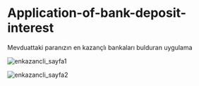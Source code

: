 # Application-of-bank-deposit-interest
Mevduattaki paranızın en kazançlı bankaları bulduran uygulama

![enkazancli_sayfa1](https://github.com/AtahanK26/Application-of-bank-deposit-interest/assets/99641811/89668e4d-1a69-4a5e-9981-9761fbe4d806)


![enkazancli_sayfa2](https://github.com/AtahanK26/Application-of-bank-deposit-interest/assets/99641811/5a2b4bc1-246f-4a38-b212-6499002f2c7a)
